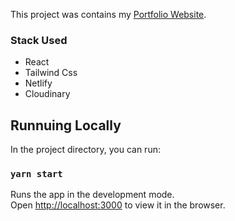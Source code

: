 This project was contains my [Portfolio Website](https://zadatolayinka.dev/).

### Stack Used
- React
- Tailwind Css
- Netlify
- Cloudinary

## Runnuing Locally

In the project directory, you can run:

### `yarn start`

Runs the app in the development mode.<br />
Open [http://localhost:3000](http://localhost:3000) to view it in the browser.

